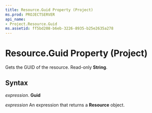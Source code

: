 ```yaml
---
title: Resource.Guid Property (Project)
ms.prod: PROJECTSERVER
api_name:
- Project.Resource.Guid
ms.assetid: ff5bd208-b6eb-3226-8935-b25e2635a278
---
```



# Resource.Guid Property (Project)

Gets the GUID of the resource. Read-only  **String**.


## Syntax

 _expression_. **Guid**

 _expression_ An expression that returns a **Resource** object.


